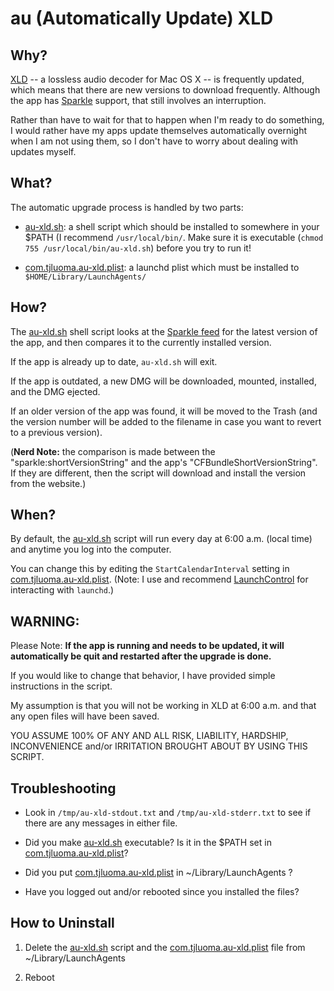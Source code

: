 # au (Automatically Update) XLD

## Why?

[XLD] -- a lossless audio decoder for Mac OS X --  is frequently updated, which means that there are new versions to download frequently. Although the app has [Sparkle] support, that still involves an interruption.

Rather than have to wait for that to happen when I'm ready to do something, I would rather have my apps update themselves automatically overnight when I am not using them, so I don't have to worry about dealing with updates myself.

## What?

The automatic upgrade process is handled by two parts:

* [au-xld.sh]: a shell script which should be installed to somewhere in your $PATH (I recommend `/usr/local/bin/`. Make sure it is executable (`chmod 755 /usr/local/bin/au-xld.sh`) before you try to run it!

* [com.tjluoma.au-xld.plist]: a launchd plist which must be installed to `$HOME/Library/LaunchAgents/`


## How?

The [au-xld.sh] shell script looks at the [Sparkle feed] for the latest version of the app, and then compares it to the currently installed version.

If the app is already up to date, `au-xld.sh` will exit.

If the app is outdated, a new DMG will be downloaded, mounted, installed, and the DMG ejected.

If an older version of the app was found, it will be moved to the Trash (and the version number will be added to the filename in case you want to revert to a previous version).

(**Nerd Note:** the comparison is made between the "sparkle:shortVersionString" and the app's "CFBundleShortVersionString". If they are different, then the script will download and install the version from the website.)

## When?

By default, the [au-xld.sh] script will run every day at 6:00 a.m. (local time) and anytime you log into the computer.

You can change this by editing the `StartCalendarInterval` setting in [com.tjluoma.au-xld.plist]. (Note: I use and recommend [LaunchControl] for interacting with `launchd`.)


## WARNING:

Please Note: **If the app is running and needs to be updated, it will automatically be quit and restarted after the upgrade is done.**

If you would like to change that behavior, I have provided simple instructions in the script.

My assumption is that you will not be working in XLD at 6:00 a.m. and that any open files will have been saved.

YOU ASSUME 100% OF ANY AND ALL RISK, LIABILITY, HARDSHIP, INCONVENIENCE and/or IRRITATION BROUGHT ABOUT BY USING THIS SCRIPT.

## Troubleshooting

* Look in `/tmp/au-xld-stdout.txt` and `/tmp/au-xld-stderr.txt` to see if there are any messages in either file.

* Did you make [au-xld.sh] executable? Is it in the $PATH set in [com.tjluoma.au-xld.plist]?

* Did you put [com.tjluoma.au-xld.plist] in ~/Library/LaunchAgents ?

* Have you logged out and/or rebooted since you installed the files?



## How to Uninstall

1. Delete the [au-xld.sh] script and the [com.tjluoma.au-xld.plist] file from ~/Library/LaunchAgents

2. Reboot


<!-- Reference Links -->

[Sparkle feed]: http://xld.googlecode.com/svn/appcast/xld-appcast_e.xml

[Sparkle]: http://sparkle.andymatuschak.org/

[XLD]: http://tmkk.undo.jp/xld/index_e.html

[LaunchControl]: http://www.soma-zone.com/LaunchControl/

[com.tjluoma.au-xld.plist]: https://github.com/tjluoma/au-xld/blob/master/com.tjluoma.au-xld.plist

[au-xld.sh]: https://github.com/tjluoma/au-xld/blob/master/au-xld.sh

